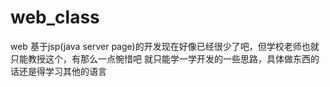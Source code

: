 # web_class
web
基于jsp(java server page)的开发现在好像已经很少了吧，但学校老师也就只能教授这个，有那么一点惋惜吧
就只能学一学开发的一些思路，具体做东西的话还是得学习其他的语言
